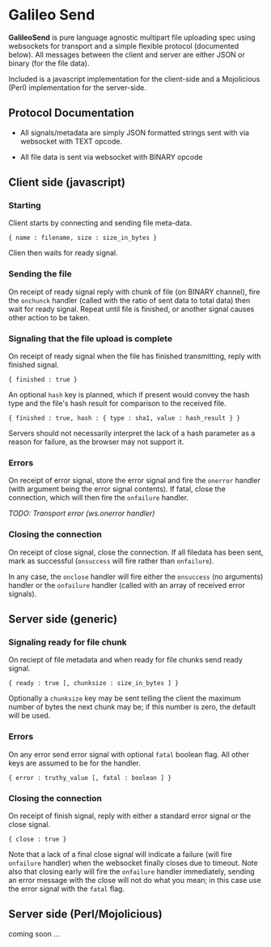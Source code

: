 # Galileo Send

**GalileoSend** is pure language agnostic multipart file uploading spec
using websockets for transport and a simple flexible protocol (documented
below). All messages between the client and server are either JSON or binary
(for the file data).

Included is a javascript implementation for the client-side and a Mojolicious
(Perl) implementation for the server-side.

## Protocol Documentation

* All signals/metadata are simply JSON formatted strings sent with via
websocket with TEXT opcode. 

* All file data is sent via websocket with BINARY opcode

## Client side (javascript)

### Starting

Client starts by connecting and sending file meta-data.

    { name : filename, size : size_in_bytes }

Clien then waits for ready signal.

### Sending the file

On receipt of ready signal reply with chunk of file (on BINARY channel), 
fire the `onchunck` handler (called with the ratio of sent data to total data)
then wait for ready signal. Repeat until file is finished, or another signal 
causes other action to be taken.

### Signaling that the file upload is complete

On receipt of ready signal when the file has finished transmitting, reply
with finished signal.

    { finished : true }

An optional `hash` key is planned, which if present would convey the hash type
and the file's hash result for comparison to the received file.

    { finished : true, hash : { type : sha1, value : hash_result } }

Servers should not necessarily interpret the lack of a hash parameter as a
reason for failure, as the browser may not support it.

### Errors

On receipt of error signal, store the error signal and fire the `onerror`
handler (with argument being the error signal contents). If fatal, close the
connection, which will then fire the `onfailure` handler.

*TODO: Transport error (ws.onerror handler)*

### Closing the connection

On receipt of close signal, close the connection. If all filedata has been sent,
mark as successful (`onsuccess` will fire rather than `onfailure`).

In any case, the `onclose` handler will fire either the `onsuccess` (no
arguments) handler or the `onfailure` handler (called with an array of received
error signals).

## Server side (generic)

### Signaling ready for file chunk

On reciept of file metadata and when ready for file chunks send ready signal.

    { ready : true [, chunksize : size_in_bytes ] }

Optionally a `chunksize` key may be sent telling the client the maximum number
of bytes the next chunk may be; if this number is zero, the default will be 
used. 

### Errors

On any error send error signal with optional `fatal` boolean flag. All other
keys are assumed to be for the handler.

    { error : truthy_value [, fatal : boolean ] }

### Closing the connection

On receipt of finish signal, reply with either a standard error signal or the
close signal.

    { close : true }

Note that a lack of a final close signal will indicate a failure (will fire
`onfailure` handler) when the websocket finally closes due to timeout. Note
also that closing early will fire the `onfailure` handler immediately, sending
an error message with the close will not do what you mean; in this case use the
error signal with the `fatal` flag.

## Server side (Perl/Mojolicious)

coming soon ...
